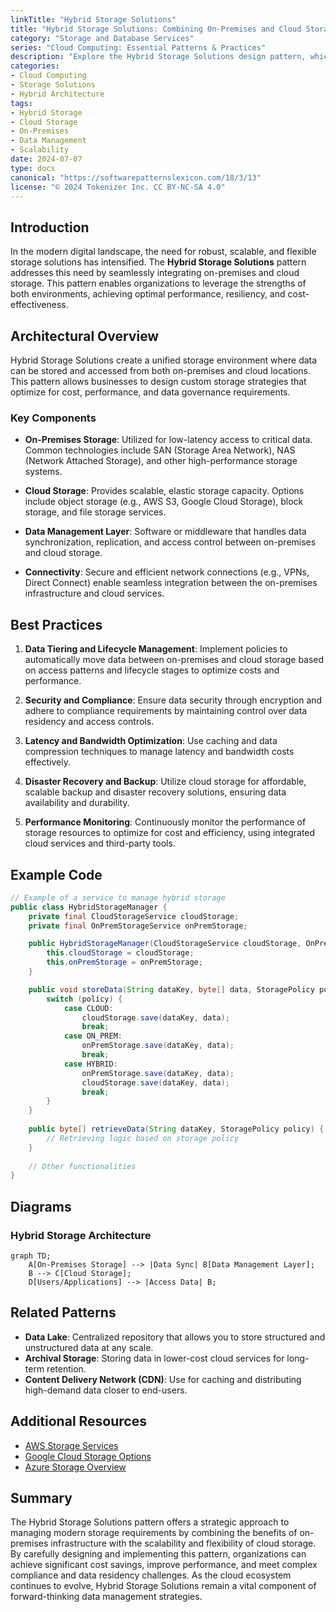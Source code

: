 ```yaml
---
linkTitle: "Hybrid Storage Solutions"
title: "Hybrid Storage Solutions: Combining On-Premises and Cloud Storage for Flexibility"
category: "Storage and Database Services"
series: "Cloud Computing: Essential Patterns & Practices"
description: "Explore the Hybrid Storage Solutions design pattern, which combines on-premises and cloud storage to provide flexible, scalable, and resilient data storage capabilities that meet diverse organizational requirements."
categories:
- Cloud Computing
- Storage Solutions
- Hybrid Architecture
tags:
- Hybrid Storage
- Cloud Storage
- On-Premises
- Data Management
- Scalability
date: 2024-07-07
type: docs
canonical: "https://softwarepatternslexicon.com/18/3/13"
license: "© 2024 Tokenizer Inc. CC BY-NC-SA 4.0"
---
```


## Introduction

In the modern digital landscape, the need for robust, scalable, and flexible storage solutions has intensified. The **Hybrid Storage Solutions** pattern addresses this need by seamlessly integrating on-premises and cloud storage. This pattern enables organizations to leverage the strengths of both environments, achieving optimal performance, resiliency, and cost-effectiveness.

## Architectural Overview

Hybrid Storage Solutions create a unified storage environment where data can be stored and accessed from both on-premises and cloud locations. This pattern allows businesses to design custom storage strategies that optimize for cost, performance, and data governance requirements.

### Key Components

- **On-Premises Storage**: Utilized for low-latency access to critical data. Common technologies include SAN (Storage Area Network), NAS (Network Attached Storage), and other high-performance storage systems.
  
- **Cloud Storage**: Provides scalable, elastic storage capacity. Options include object storage (e.g., AWS S3, Google Cloud Storage), block storage, and file storage services.
  
- **Data Management Layer**: Software or middleware that handles data synchronization, replication, and access control between on-premises and cloud storage.

- **Connectivity**: Secure and efficient network connections (e.g., VPNs, Direct Connect) enable seamless integration between the on-premises infrastructure and cloud services.

## Best Practices

1. **Data Tiering and Lifecycle Management**: Implement policies to automatically move data between on-premises and cloud storage based on access patterns and lifecycle stages to optimize costs and performance.

2. **Security and Compliance**: Ensure data security through encryption and adhere to compliance requirements by maintaining control over data residency and access controls.

3. **Latency and Bandwidth Optimization**: Use caching and data compression techniques to manage latency and bandwidth costs effectively.

4. **Disaster Recovery and Backup**: Utilize cloud storage for affordable, scalable backup and disaster recovery solutions, ensuring data availability and durability.

5. **Performance Monitoring**: Continuously monitor the performance of storage resources to optimize for cost and efficiency, using integrated cloud services and third-party tools.

## Example Code

```java
// Example of a service to manage hybrid storage
public class HybridStorageManager {
    private final CloudStorageService cloudStorage;
    private final OnPremStorageService onPremStorage;

    public HybridStorageManager(CloudStorageService cloudStorage, OnPremStorageService onPremStorage) {
        this.cloudStorage = cloudStorage;
        this.onPremStorage = onPremStorage;
    }

    public void storeData(String dataKey, byte[] data, StoragePolicy policy) {
        switch (policy) {
            case CLOUD:
                cloudStorage.save(dataKey, data);
                break;
            case ON_PREM:
                onPremStorage.save(dataKey, data);
                break;
            case HYBRID:
                onPremStorage.save(dataKey, data);
                cloudStorage.save(dataKey, data);
                break;
        }
    }
    
    public byte[] retrieveData(String dataKey, StoragePolicy policy) {
        // Retrieving logic based on storage policy
    }
    
    // Other functionalities
}
```

## Diagrams

### Hybrid Storage Architecture

```mermaid
graph TD;
    A[On-Premises Storage] --> |Data Sync| B[Data Management Layer];
    B --> C[Cloud Storage];
    D[Users/Applications] --> |Access Data| B;
```

## Related Patterns

- **Data Lake**: Centralized repository that allows you to store structured and unstructured data at any scale.
- **Archival Storage**: Storing data in lower-cost cloud services for long-term retention.
- **Content Delivery Network (CDN)**: Use for caching and distributing high-demand data closer to end-users.

## Additional Resources

- [AWS Storage Services](https://aws.amazon.com/products/storage/)
- [Google Cloud Storage Options](https://cloud.google.com/products/storage/)
- [Azure Storage Overview](https://azure.microsoft.com/en-us/services/storage/)

## Summary

The Hybrid Storage Solutions pattern offers a strategic approach to managing modern storage requirements by combining the benefits of on-premises infrastructure with the scalability and flexibility of cloud storage. By carefully designing and implementing this pattern, organizations can achieve significant cost savings, improve performance, and meet complex compliance and data residency challenges. As the cloud ecosystem continues to evolve, Hybrid Storage Solutions remain a vital component of forward-thinking data management strategies.

